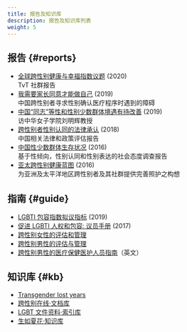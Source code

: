 ```yaml
---
title: 报告及知识库
description: 报告及知识库列表
weight: 5
---
```


## 报告 {#reports}

- [全球跨性别健康与幸福指数议题](https://transrespect.org/en/tvt-publication-series/) (2020)\
  TvT 社群报告
- [我需要家长同意才能做自己](https://www.amnesty.org/en/documents/asa17/0269/2019/en/) (2019)\
  中国跨性别者寻求性别确认医疗程序时遇到的障碍
- [中国“同志”等性和性别少数群体境遇有待改善](https://news.un.org/zh/story/2019/06/1036281) (2019)\
  访中华女子学院刘明辉教授
- [跨性别者性别认同的法律承认](https://www.undp.org/zh/china/publications/跨性别者性别认同的法律承认—中国相关法律和政策评估报告) (2018)\
  中国相关法律和政策评估报告
- [中国性少数群体生存状况](https://www.undp.org/zh/china/publications/中国性少数群体生存状况-基于性倾向，性别认同和性别表达的社会态度调查报告) (2016)\
  基于性倾向，性别认同和性别表达的社会态度调查报告
- [亚太跨性别健康蓝图](https://www.undp.org/zh/china/publications/为亚洲及太平洋地区跨性别者及其社群提供完善照护之构想) (2016)\
  为亚洲及太平洋地区跨性别者及其社群提供完善照护之构想

## 指南 {#guide}

- [LGBTI 包容指数拟议指标](https://www.undp.org/publications/lgbti-index) (2019)
- [促进 LGBTI 人权和包容: 议员手册](https://www.undp.org/zh/china/publications/促进lgbti人权和包容-议员手册) (2017)
- [跨性别女性的评估和管理](https://www.uptodate.com/contents/zh-Hans/transgender-women-evaluation-and-management)
- [跨性别男性的评估与管理](https://www.uptodate.com/contents/zh-Hans/transgender-men-evaluation-and-management)
- [跨性别男性的医疗保健医护人员指南](https://www.nickgorton.org/2021/01/17/medical-therapy-and-health-maintenance-for-transgender-men/)（英文）

## 知识库 {#kb}

- [Transgender lost years](https://github.com/KristallWang/Transgender-lost-years)
- [跨性别在线·文档库](https://docs.transonline.org.cn)
- [LGBT 文件资料·索引库](https://cnlgbtdata.com)
- [生如夏花·知识库](https://wiki.viva-la-vita.org)
